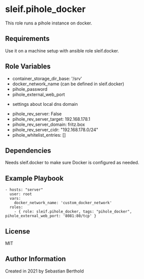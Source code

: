 sleif.pihole_docker
============

This role runs a pihole instance on docker.

Requirements
------------

Use it on a machine setup with ansible role sleif.docker.

Role Variables
--------------
- container_storage_dir_base: '/srv'
- docker_network_name (can be defined in sleif.docker)
- pihole_password
- pihole_external_web_port

* settings about local dns domain
- pihole_rev_server: False
- pihole_rev_server_target: 192.168.178.1
- pihole_rev_server_domain: fritz.box
- pihole_rev_server_cidr: "192.168.178.0/24"
- pihole_whitelist_entries: []

Dependencies
------------

Needs sleif.docker to make sure Docker is configured as needed.

Example Playbook
----------------

    - hosts: "server"
      user: root
      vars:
        docker_network_name: 'custom_docker_network'
      roles:
        - { role: sleif.pihole_docker, tags: "pihole_docker", pihole_external_web_port: '8081:80/tcp' }

License
-------

MIT

Author Information
------------------

Created in 2021 by Sebastian Berthold
